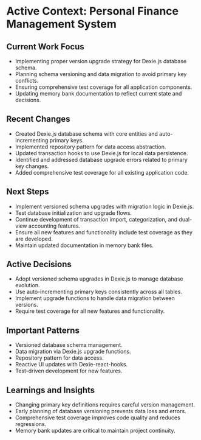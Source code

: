 # Active Context: Personal Finance Management System

## Current Work Focus
- Implementing proper version upgrade strategy for Dexie.js database schema.
- Planning schema versioning and data migration to avoid primary key conflicts.
- Ensuring comprehensive test coverage for all application components.
- Updating memory bank documentation to reflect current state and decisions.

## Recent Changes
- Created Dexie.js database schema with core entities and auto-incrementing primary keys.
- Implemented repository pattern for data access abstraction.
- Updated transaction hooks to use Dexie.js for local data persistence.
- Identified and addressed database upgrade errors related to primary key changes.
- Added comprehensive test coverage for all existing application code.

## Next Steps
- Implement versioned schema upgrades with migration logic in Dexie.js.
- Test database initialization and upgrade flows.
- Continue development of transaction import, categorization, and dual-view accounting features.
- Ensure all new features and functionality include test coverage as they are developed.
- Maintain updated documentation in memory bank files.

## Active Decisions
- Adopt versioned schema upgrades in Dexie.js to manage database evolution.
- Use auto-incrementing primary keys consistently across all tables.
- Implement upgrade functions to handle data migration between versions.
- Require test coverage for all new features and functionality.

## Important Patterns
- Versioned database schema management.
- Data migration via Dexie.js upgrade functions.
- Repository pattern for data access.
- Reactive UI updates with Dexie-react-hooks.
- Test-driven development for new features.

## Learnings and Insights
- Changing primary key definitions requires careful version management.
- Early planning of database versioning prevents data loss and errors.
- Comprehensive test coverage improves code quality and reduces regressions.
- Memory bank updates are critical to maintain project continuity.
